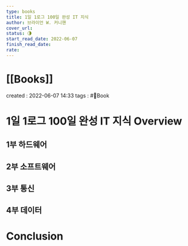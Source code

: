 ```yaml
---
type: books
title: 1일 1로그 100일 완성 IT 지식
author: 브라이언 W. 커니핸
cover_url: 
status: 🌗
start_read_date: 2022-06-07
finish_read_date: 
rate: 
---
```


# [[Books]]
created : 2022-06-07 14:33
tags : #📔Book 

# 1일 1로그 100일 완성 IT 지식 Overview

## 1부 하드웨어

## 2부 소프트웨어

## 3부 통신

## 4부 데이터

# Conclusion
